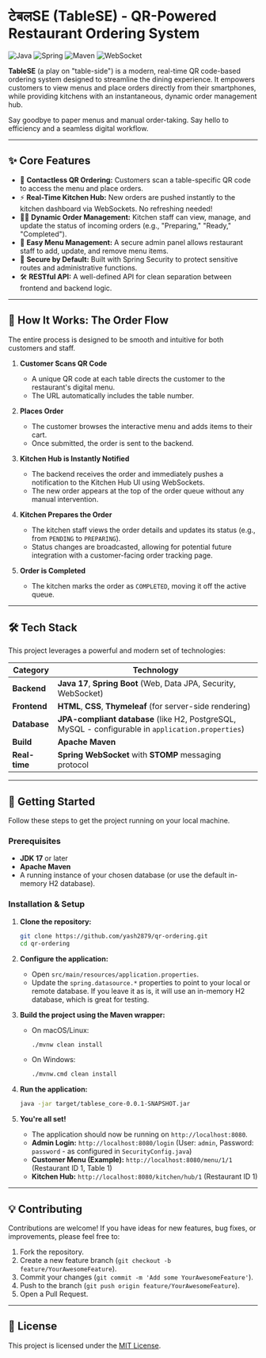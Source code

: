 #  टेबलSE (TableSE) - QR-Powered Restaurant Ordering System

![Java](https://img.shields.io/badge/Java-17+-ED8B00?style=for-the-badge&logo=java&logoColor=white) ![Spring](https://img.shields.io/badge/Spring_Boot-3.x-6DB33F?style=for-the-badge&logo=spring&logoColor=white) ![Maven](https://img.shields.io/badge/Maven-4.0.0-C71A36?style=for-the-badge&logo=apache-maven&logoColor=white) ![WebSocket](https://img.shields.io/badge/WebSocket-realtime-blue?style=for-the-badge&logo=socket.io&logoColor=white)

**TableSE** (a play on "table-side") is a modern, real-time QR code-based ordering system designed to streamline the dining experience. It empowers customers to view menus and place orders directly from their smartphones, while providing kitchens with an instantaneous, dynamic order management hub.

Say goodbye to paper menus and manual order-taking. Say hello to efficiency and a seamless digital workflow.

---

## ✨ Core Features

*   📱 **Contactless QR Ordering:** Customers scan a table-specific QR code to access the menu and place orders.
*   ⚡ **Real-Time Kitchen Hub:** New orders are pushed instantly to the kitchen dashboard via WebSockets. No refreshing needed!
*   👨‍🍳 **Dynamic Order Management:** Kitchen staff can view, manage, and update the status of incoming orders (e.g., "Preparing," "Ready," "Completed").
*   📝 **Easy Menu Management:** A secure admin panel allows restaurant staff to add, update, and remove menu items.
*   🔐 **Secure by Default:** Built with Spring Security to protect sensitive routes and administrative functions.
*   🛠️ **RESTful API:** A well-defined API for clean separation between frontend and backend logic.

---

## 🚀 How It Works: The Order Flow

The entire process is designed to be smooth and intuitive for both customers and staff.

1.  **Customer Scans QR Code**
    *   A unique QR code at each table directs the customer to the restaurant's digital menu.
    *   The URL automatically includes the table number.

2.  **Places Order**
    *   The customer browses the interactive menu and adds items to their cart.
    *   Once submitted, the order is sent to the backend.

3.  **Kitchen Hub is Instantly Notified**
    *   The backend receives the order and immediately pushes a notification to the Kitchen Hub UI using WebSockets.
    *   The new order appears at the top of the order queue without any manual intervention.

4.  **Kitchen Prepares the Order**
    *   The kitchen staff views the order details and updates its status (e.g., from `PENDING` to `PREPARING`).
    *   Status changes are broadcasted, allowing for potential future integration with a customer-facing order tracking page.

5.  **Order is Completed**
    *   The kitchen marks the order as `COMPLETED`, moving it off the active queue.

---

## 🛠️ Tech Stack

This project leverages a powerful and modern set of technologies:

| Category      | Technology                                                                                                  |
| ------------- | ----------------------------------------------------------------------------------------------------------- |
| **Backend**   | **Java 17**, **Spring Boot** (Web, Data JPA, Security, WebSocket)                                             |
| **Frontend**  | **HTML**, **CSS**, **Thymeleaf** (for server-side rendering)                                                  |
| **Database**  | **JPA-compliant database** (like H2, PostgreSQL, MySQL - configurable in `application.properties`)            |
| **Build**     | **Apache Maven**                                                                                            |
| **Real-time** | **Spring WebSocket** with **STOMP** messaging protocol                                                        |

---

## 🏁 Getting Started

Follow these steps to get the project running on your local machine.

### Prerequisites

*   **JDK 17** or later
*   **Apache Maven**
*   A running instance of your chosen database (or use the default in-memory H2 database).

### Installation & Setup

1.  **Clone the repository:**
    ```sh
    git clone https://github.com/yash2879/qr-ordering.git
    cd qr-ordering
    ```

2.  **Configure the application:**
    *   Open `src/main/resources/application.properties`.
    *   Update the `spring.datasource.*` properties to point to your local or remote database. If you leave it as is, it will use an in-memory H2 database, which is great for testing.

3.  **Build the project using the Maven wrapper:**
    *   On macOS/Linux:
        ```sh
        ./mvnw clean install
        ```
    *   On Windows:
        ```sh
        ./mvnw.cmd clean install
        ```

4.  **Run the application:**
    ```sh
    java -jar target/tablese_core-0.0.1-SNAPSHOT.jar
    ```

5.  **You're all set!**
    *   The application should now be running on `http://localhost:8080`.
    *   **Admin Login:** `http://localhost:8080/login` (User: `admin`, Password: `password` - as configured in `SecurityConfig.java`)
    *   **Customer Menu (Example):** `http://localhost:8080/menu/1/1` (Restaurant ID 1, Table 1)
    *   **Kitchen Hub:** `http://localhost:8080/kitchen/hub/1` (Restaurant ID 1)

---

## 💡 Contributing

Contributions are welcome! If you have ideas for new features, bug fixes, or improvements, please feel free to:

1.  Fork the repository.
2.  Create a new feature branch (`git checkout -b feature/YourAwesomeFeature`).
3.  Commit your changes (`git commit -m 'Add some YourAwesomeFeature'`).
4.  Push to the branch (`git push origin feature/YourAwesomeFeature`).
5.  Open a Pull Request.

---

## 📄 License

This project is licensed under the [MIT License](LICENSE).
